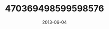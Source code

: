 ---
title: "470369498599598576"
image: "2013-06-04 06.47.15 470369498599598576_46248401"
date: "2013-06-04"
type: "photo"
---